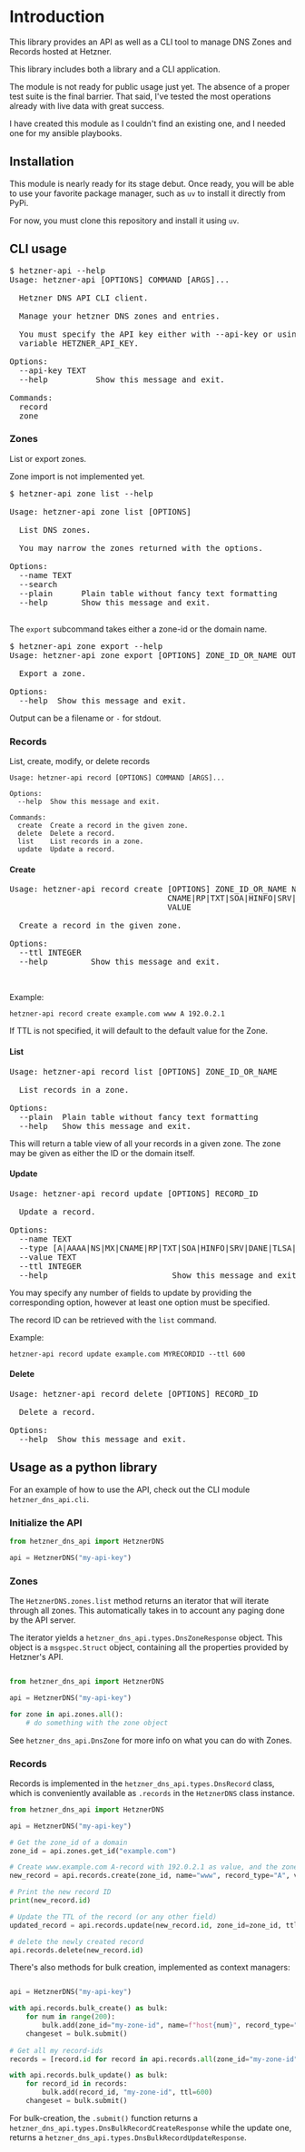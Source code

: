 # Introduction

This library provides an API as well as a CLI tool to manage DNS Zones and
Records hosted at Hetzner.

This library includes both a library and a CLI application.

The module is not ready for public usage just yet. The absence of a proper test
suite is the final barrier. That said, I've tested the most operations already
with live data with great success.

I have created this module as I couldn't find an existing one, and I needed one
for my ansible playbooks.

## Installation

This module is nearly ready for its stage debut. Once ready, you will be able to
use your favorite package manager, such as `uv` to install it directly from
PyPi.

For now, you must clone this repository and install it using `uv`.

## CLI usage

<pre>
$ hetzner-api --help
Usage: hetzner-api [OPTIONS] COMMAND [ARGS]...

  Hetzner DNS API CLI client.

  Manage your hetzner DNS zones and entries.

  You must specify the API key either with --api-key or using the environment
  variable HETZNER_API_KEY.

Options:
  --api-key TEXT
  --help          Show this message and exit.

Commands:
  record
  zone
</pre>

### Zones
List or export zones.

Zone import is not implemented yet.

<pre>
$ hetzner-api zone list --help

Usage: hetzner-api zone list [OPTIONS]

  List DNS zones.

  You may narrow the zones returned with the options.

Options:
  --name TEXT
  --search
  --plain      Plain table without fancy text formatting
  --help       Show this message and exit.

</pre>

The `export` subcommand takes either a zone-id or the domain name.

<pre>
$ hetzner-api zone export --help
Usage: hetzner-api zone export [OPTIONS] ZONE_ID_OR_NAME OUTPUT

  Export a zone.

Options:
  --help  Show this message and exit.
</pre>

Output can be a filename or `-` for stdout.

### Records
List, create, modify, or delete records

``` text
Usage: hetzner-api record [OPTIONS] COMMAND [ARGS]...

Options:
  --help  Show this message and exit.

Commands:
  create  Create a record in the given zone.
  delete  Delete a record.
  list    List records in a zone.
  update  Update a record.
```

#### Create

<pre>
Usage: hetzner-api record create [OPTIONS] ZONE_ID_OR_NAME NAME {A|AAAA|NS|MX|
                                 CNAME|RP|TXT|SOA|HINFO|SRV|DANE|TLSA|DS|CAA}
                                 VALUE

  Create a record in the given zone.

Options:
  --ttl INTEGER
  --help         Show this message and exit.


</pre>
Example:

`hetzner-api record create example.com www A 192.0.2.1`

If TTL is not specified, it will default to the default value for the Zone.

#### List

<pre>
Usage: hetzner-api record list [OPTIONS] ZONE_ID_OR_NAME

  List records in a zone.

Options:
  --plain  Plain table without fancy text formatting
  --help   Show this message and exit.
</pre>

This will return a table view of all your records in a given zone. The zone may
be given as either the ID or the domain itself.

#### Update

<pre>
Usage: hetzner-api record update [OPTIONS] RECORD_ID

  Update a record.

Options:
  --name TEXT
  --type [A|AAAA|NS|MX|CNAME|RP|TXT|SOA|HINFO|SRV|DANE|TLSA|DS|CAA]
  --value TEXT
  --ttl INTEGER
  --help                          Show this message and exit.
</pre>

You may specify any number of fields to update by providing the corresponding
option, however at least one option must be specified.

The record ID can be retrieved with the `list` command.

Example:

`hetzner-api record update example.com MYRECORDID --ttl 600`

#### Delete

<pre>
Usage: hetzner-api record delete [OPTIONS] RECORD_ID

  Delete a record.

Options:
  --help  Show this message and exit.
</pre>

## Usage as a python library

For an example of how to use the API, check out the CLI module `hetzner_dns_api.cli`.

### Initialize the API


``` python
from hetzner_dns_api import HetznerDNS

api = HetznerDNS("my-api-key")

```

### Zones

The `HetznerDNS.zones.list` method returns an iterator that will iterate through
all zones. This automatically takes in to account any paging done by the API
server.

The iterator yields a `hetzner_dns_api.types.DnsZoneResponse` object. This object is a `msgspec.Struct` object, containing all the properties provided by Hetzner's API.

``` python

from hetzner_dns_api import HetznerDNS

api = HetznerDNS("my-api-key")

for zone in api.zones.all():
    # do something with the zone object

```

See `hetzner_dns_api.DnsZone` for more info on what you can do with Zones.

### Records

Records is implemented in the `hetzner_dns_api.types.DnsRecord` class, which is
conveniently available as `.records` in the `HetznerDNS` class instance.

``` python
from hetzner_dns_api import HetznerDNS

api = HetznerDNS("my-api-key")

# Get the zone_id of a domain
zone_id = api.zones.get_id("example.com")

# Create www.example.com A-record with 192.0.2.1 as value, and the zone default ttl
new_record = api.records.create(zone_id, name="www", record_type="A", value="192.0.2.1")

# Print the new record ID
print(new_record.id)

# Update the TTL of the record (or any other field)
updated_record = api.records.update(new_record.id, zone_id=zone_id, ttl=600)

# delete the newly created record
api.records.delete(new_record.id)

```

There's also methods for bulk creation, implemented as context managers:

``` python

api = HetznerDNS("my-api-key")

with api.records.bulk_create() as bulk:
    for num in range(200):
        bulk.add(zone_id="my-zone-id", name=f"host{num}", record_type="AAAA", value=f"2001:db8:f00::{num}")
    changeset = bulk.submit()
    
# Get all my record-ids
records = [record.id for record in api.records.all(zone_id="my-zone-id")]

with api.records.bulk_update() as bulk:
    for record_id in records:
        bulk.add(record_id, "my-zone-id", ttl=600)
    changeset = bulk.submit()

```

For bulk-creation, the `.submit()` function returns a
`hetzner_dns_api.types.DnsBulkRecordCreateResponse` while the update one, returns a
`hetzner_dns_api.types.DnsBulkRecordUpdateResponse`.








